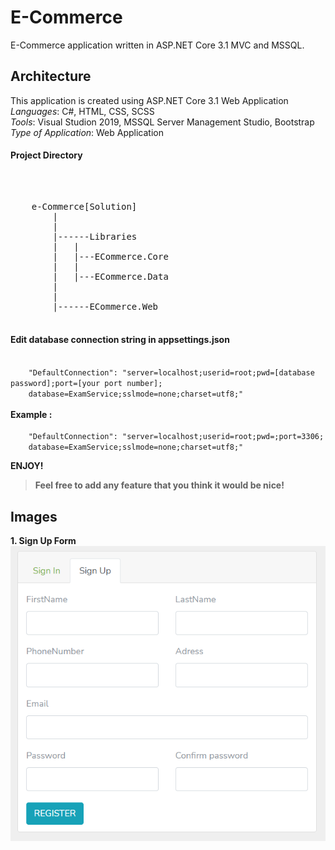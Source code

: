 # E-Commerce
E-Commerce application written in ASP.NET Core 3.1 MVC and MSSQL.

## Architecture
This application is created using ASP.NET Core 3.1 Web Application <br />
*Languages*: C#, HTML, CSS, SCSS <br />
*Tools*: Visual Studion 2019, MSSQL Server Management Studio, Bootstrap <br />
*Type of Application*: Web Application <br />


<h4> Project Directory </h4>
<br />
<pre> 
	e-Commerce[Solution]
		|
		|
		|------Libraries
		|	|	
		|	|---ECommerce.Core
		|	|
		|	|---ECommerce.Data
		|	
		|
		|------ECommerce.Web
				
</pre>

<h4> Edit database connection string in appsettings.json </h4>
<code> 
	"DefaultConnection": "server=localhost;userid=root;pwd=[database password];port=[your port number];
	database=ExamService;sslmode=none;charset=utf8;" 
</code>
<br /> <b> Example :</b> <br />
<code> 
	"DefaultConnection": "server=localhost;userid=root;pwd=;port=3306;
	database=ExamService;sslmode=none;charset=utf8;" 
</code>

**ENJOY!**


> **Feel free to add any feature that you think it would be nice!**


## Images
**1. Sign Up Form**
![Sign Up Form](https://github.com/ArafatSabbir/ECommerce/blob/31389530cef5106601e4c49b446a4904007f41d2/Demo%20of%20the%20Project/SignUpForm.png)


